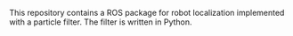 This repository contains a ROS package for robot localization implemented with a particle filter. The filter is written in Python.
